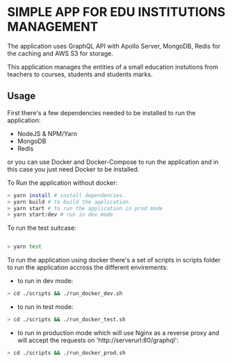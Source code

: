 # SIMPLE APP FOR EDU INSTITUTIONS MANAGEMENT

The application uses GraphQL API with Apollo Server, MongoDB, Redis for the caching and AWS S3 for storage.

This application manages the entities of a small education instutions from teachers to courses, students and students marks.

## Usage

First there's a few dependencies needed to be installed to run the application:

- NodeJS & NPM/Yarn
- MongoDB
- Redis

or you can use Docker and Docker-Compose to run the application and in this case you just need Docker to be installed.

To Run the application without docker:

```bash
> yarn install # install dependencies.
> yarn build # to build the application.
> yarn start # to run the application in prod mode
> yarn start:dev # run in dev mode
```

To run the test suitcase:

```bash

> yarn test
```

To run the application using docker there's a set of scripts in scripts folder to run the application accross the different envirements:

- to run in dev mode:

```bash
> cd ./scripts && ./run_docker_dev.sh
```

- to run in test mode:

```bash
> cd ./scripts && ./run_docker_test.sh
```

- to run in production mode which will use Nginx as a reverse proxy and will accept the requests on 'http://serverurl:80/graphql':

```bash
> cd ./scripts && ./run_docker_prod.sh
```
